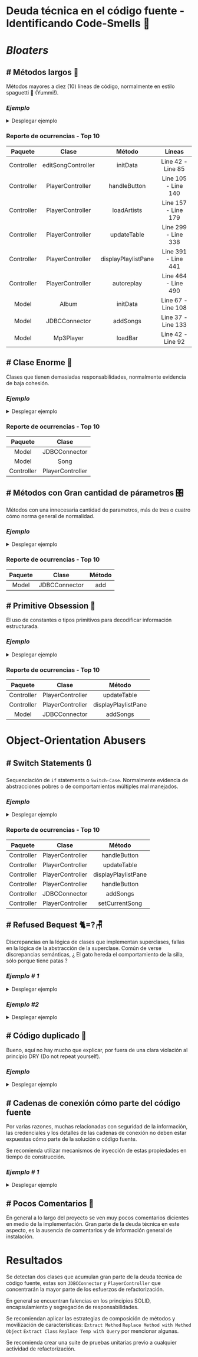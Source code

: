 # Deuda técnica en el código fuente - Identificando Code-Smells 💩

# _Bloaters_

## # Métodos largos 🍝
Métodos mayores a diez (10) líneas de código, normalmente en estilo spaguetti 🍝 (Yummi!).

### *Ejemplo*
<details><summary>Desplegar ejemplo</summary>
<p>

#### Encontrado en Controller/editSongController.java
```java
void initData(Song s) {
        this.s=s;
        path=s.getPath();
        List<String> genreList = new LinkedList<String>(Genres.genres.keySet());
        List<String> moodList = new LinkedList<String>(Moods.moods.keySet());
        titleSong.setText(s.getTitle());
        artistSong.setText(s.getArtist());
        albumSong.setText(s.getAlbum());
        lirycsSong.setText(s.getText());

        String[]genres=JDBCConnector.returnGenreMood(s.getPath(),"genre");
        if(genres!=null) {
            for (String genre : genres) {
                int index = genreList.indexOf(genre);
                genresList.getSelectionModel().select(index);
            }
        }
        String[]moods=JDBCConnector.returnGenreMood(s.getPath(),"moods");
        if(moods!=null) {
            for (String mood : moods) {
                int index = moodList.indexOf(mood);
                moodsList.getSelectionModel().select(index);
            }
        }
        Image image=new Image("file:"+s.getImage());
        imageSong.setImage(image);
        imageSong.setStyle("-fx-cursor: hand");
        imageSong.setOnMouseClicked((MouseEvent event)->{
            try {
                FileChooser fileChooser = new FileChooser();
                fileChooser.getExtensionFilters().add(new FileChooser.ExtensionFilter("Image","*.png","*.jpeg","*.jpg"));
                File file=fileChooser.showOpenDialog(new Stage());
                String path=file.getAbsolutePath();
                FileInputStream inputstream =new FileInputStream(path);
                Image iv = new Image(inputstream);
                s.setImage(path);
                imageSong.setImage(iv);
            } catch (Exception e) {
                System.out.println(e.getMessage());
            }

        });

    }
```

</details></p>

### Reporte de ocurrencias - Top 10

|  Paquete   |       Clase        |   Método   |        Líneas        |
|:----------:|:------------------:|:-----------:|:--------------------:|
| Controller | editSongController |   initData  |  Line 42 -  Line 85  |
| Controller |  PlayerController  |   handleButton  | Line 105 -  Line 140 |
| Controller |  PlayerController  |   loadArtists  | Line 157 -  Line 179 |
| Controller |  PlayerController  |   updateTable  | Line 299 -  Line 338 |
| Controller |  PlayerController  |   displayPlaylistPane  | Line 391 -  Line 441 |
| Controller |  PlayerController  |   autoreplay  | Line 464 -  Line 490 |
|   Model    |       Album        |   initData  | Line 67 -  Line 108  |
|   Model    |   JDBCConnector    |   addSongs  | Line 37 -  Line 133  |
|   Model    |     Mp3Player      |   loadBar  |  Line 42 -  Line 92  |


## # Clase Enorme 🏰
Clases que tienen demasiadas responsabilidades, normalmente evidencia de baja cohesión. 

### *Ejemplo*
<details><summary>Desplegar ejemplo</summary>
<p>

#### Encontrado en Model/JDBCConnector.java

```java
package Model;

import com.mpatric.mp3agic.*;
import javafx.collections.FXCollections;
import javafx.collections.ObservableList;


import java.io.File;
import java.io.IOException;
import java.sql.*;
import java.util.List;

import static java.lang.Math.negateExact;
import static java.lang.Math.toIntExact;

public class JDBCConnector {


    private static Connection conn = null;

    public static void connect() throws IllegalAccessException, InstantiationException, SQLException, ClassNotFoundException {
        Class.forName("org.postgresql.Driver");
        conn = DriverManager.getConnection(
                "jdbc:postgresql://localhost:5432/player", "postgres", "password");
    }

    public static void disconnect() throws SQLException {
        conn.close();
    }

    //add songs,when song with path exist in database, ignore this

    /**
     * @param files list of songs
     */

    public static void addSongs(List<File> files) {
        /*
        INSERT INTO songs
        1-title *required(id3v1/2 - title , else name of file)
        2-path *required
        3-length *required
        4-artist(id3v1/2)
        5-album(id3v1/2)
        6-track(id3v1/2)
        7-year (id3v1/2)
        8-text(id3v2)
         */
        for (File file : files) {
            System.out.println(file.getName());
            System.out.println(file.getAbsolutePath());
            Mp3File mp3file = null;
            String artist = null;
            String album = null;
            try {
                mp3file = new Mp3File(file.getAbsolutePath());
                if (mp3file.hasId3v2Tag()) {
                    System.out.println("id3v2");
                    ID3v2 id3v2Tag = mp3file.getId3v2Tag();
                    add(id3v2Tag.getTitle(), file.getAbsolutePath(), mp3file.getLengthInSeconds(), id3v2Tag.getArtist(),
                            id3v2Tag.getAlbum(), id3v2Tag.getTrack(), id3v2Tag.getYear().substring(0, 4), id3v2Tag.getLyrics());

                    artist = id3v2Tag.getArtist();
                    album = id3v2Tag.getAlbum();
                    if (id3v2Tag.getGenre() != -1) {
                        System.out.println("genres");
                        String genre = "";
                        switch (id3v2Tag.getGenre()) {
                            case 0:
                                genre = "blues";
                                break;
                            case 1:
                                genre = "classic rock";
                                break;
                            case 2:
                                genre = "country";
                                break;
                            case 9:
                                genre = "metal";
                                break;
                            case 13:
                                genre = "pop";
                                break;
                            case 14:
                                genre = "R&B";
                                break;
                            case 15:
                                genre = "rap";
                                break;
                            case 17:
                                genre = "rock";
                                break;
                            case 24:
                                genre = "soundtrack";
                                break;
                            case 32:
                                genre = "classical";
                                break;
                            case 20:
                                genre = "alternative";
                                break;

                        }
                        updateGenre(genre, file.getAbsolutePath());
                    }


                } else if (mp3file.hasId3v1Tag()) {
                    System.out.println("id3v1");
                    ID3v1 id3v1Tag = mp3file.getId3v1Tag();

                    artist = id3v1Tag.getArtist();
                    album = id3v1Tag.getAlbum();
                    add(id3v1Tag.getTitle(), file.getAbsolutePath(), mp3file.getLengthInSeconds(), id3v1Tag.getArtist(),
                            id3v1Tag.getAlbum(), id3v1Tag.getTrack(), id3v1Tag.getYear(), null);
                } else {
                    System.out.println("brak");
                    add(file.getName(), file.getAbsolutePath(), mp3file.getLengthInSeconds(), null,
                            null, null, null, null);
                }
                //Create row in Artist table
                if (artist != null) {
                    addArtist(artist);
                }
                //Create row in album table
                if (album != null) {
                    addAlbum(album);
                }
            } catch (SQLException | IOException | UnsupportedTagException | InvalidDataException e) {
                //do nothing
            }
        }
    }

    public static void addArtist(String artist) throws SQLException {
        String SQL = "INSERT INTO artist(name)VALUES(?)";
        PreparedStatement preparedStatement = conn.prepareStatement(SQL);
        preparedStatement.setString(1, artist);
        preparedStatement.execute();
    }

    public static void addAlbum(String album) throws SQLException {
        String SQL = "INSERT INTO album(name)VALUES(?)";
        PreparedStatement preparedStatement = conn.prepareStatement(SQL);
        preparedStatement.setString(1, album);
        preparedStatement.execute();
    }

    private static void add(String title, String path, long length, String artist, String album, String track, String year, String text) {
        String SQL = "INSERT INTO songs(title,path,length,artist,album,track,year,text)VALUES(?,?,?,?,?,?,?,?)";
        try {
            PreparedStatement preparedStmt = conn.prepareStatement(SQL);
            preparedStmt.setString(1, title);
            preparedStmt.setString(2, path);
            preparedStmt.setInt(3, toIntExact(length));
            preparedStmt.setString(4, artist);
            preparedStmt.setString(5, album);
            preparedStmt.setString(6, track);
            preparedStmt.setString(7, year);
            preparedStmt.setString(8, text);
            preparedStmt.execute();

        } catch (SQLException e) {
            System.out.println(e.toString());
        }
    }

    private static void updateGenre(String genre, String path) {
        String SQL = "UPDATE songs set genre=genre|| '{" + genre + "}'WHERE path=?";
        try {
            PreparedStatement preparedStmt = conn.prepareStatement(SQL);
            preparedStmt.setString(1, path);
            preparedStmt.execute();
        } catch (SQLException ex) {
            System.out.println(ex.getMessage());
        }
    }

    public static String[] returnGenreMood(String path, String gm) {
        ResultSet rs = null;
        Array genresmoods = null;
        String[] g = null;
        String SQL = "SELECT " + gm + " from songs WHERE path=?";
        try {
            PreparedStatement preparedStatement = conn.prepareStatement(SQL);
            preparedStatement.setString(1, path);
            rs = preparedStatement.executeQuery();
            while (rs.next()) {
                genresmoods = rs.getArray(gm.toUpperCase());
                if (genresmoods != null)
                    g = (String[]) genresmoods.getArray();
            }
        } catch (SQLException ex) {
        }
        return g;
    }

    public static ObservableList<Song> returnSongs() throws SQLException {

        String SQL = "Select title,artist,album,year,rate,track,path,text,image from songs";
        return returndata(SQL);
    }

    public static ObservableList<Song> returnSongsByRegex(String regex) throws SQLException {
        regex = regex.toLowerCase();
        String SQL = "Select title,artist,album,year,rate,track,path,text,image from songs WHERE LOWER(title) LIKE '%" + regex + "%'OR " +
                "LOWER(artist) LIKE '%" + regex + "%' OR LOWER(album) LIKE '%" + regex + "%'";
        return returndata(SQL);
    }

    public static ObservableList<Song> returnSongsByMoodOrGenre(String regex) throws SQLException {

        String SQL = "Select title,artist,album,year,rate,track,path,text,image from songs WHERE '" + regex + "'=ANY(moods) OR '" + regex +
                "'=ANY(genre)";
        return returndata(SQL);
    }

    private static ObservableList<Song> returndata(String SQL) throws SQLException {
        ResultSet rs = null;
        Statement stmt = conn.createStatement();
        rs = stmt.executeQuery(SQL);

        ObservableList<Song> data =
                FXCollections.observableArrayList();
        try {
            while (rs.next()) {
                ObservableList<Song> row = FXCollections.observableArrayList();
                data.add(new Song.SongBuilder(rs.getString(7)).title(rs.getString(1)).artist(rs.getString(2)).
                        album(rs.getString(3)).year(rs.getString(4)).rate(rs.getInt(5)).
                        track(rs.getString(6)).text(rs.getString(8)).image(rs.getString(9)).build());
            }
        } catch (Exception ex) {
            System.out.println("Return data   " + ex.getMessage());
        }
        return data;
    }



/*====================================================
====================PLAYLIST==========================
======================================================
 */


    /*===================================================
    ======================ALBUM==========================
    =====================================================
     */
    public static ObservableList<Album> returnAlbums() throws SQLException {
        String SQL = "SELECT name,image,year,label,artist,description FROM album ";
        ResultSet rs = null;
        Statement stmt = conn.createStatement();
        rs = stmt.executeQuery(SQL);
        ObservableList<Album> data =
                FXCollections.observableArrayList();
        while (rs.next()) {
            data.add(new Album(rs.getString(1), rs.getString(2), rs.getInt(3),
                    rs.getString(4), rs.getString(5), rs.getString(6)));
        }
        return data;
    }

    public static ObservableList<Song> returnByAlbum(String album) throws SQLException {

        String SQL = "Select title,artist,album,year,rate,track,path,text,image from songs WHERE album='" + album + "'";
        return returndata(SQL);
    }

    public static void updateAlbum(String image, String name, int year, String artist, String description, String label, String oldname) {
        System.out.println(oldname);
        System.out.println(image);
        String SQL = "UPDATE album SET image=?,name=?,artist=?,year=?,description=?,label=? WHERE name=? ";
        try {
            PreparedStatement preparedStatement = conn.prepareStatement(SQL);
            preparedStatement.setString(1, image);
            preparedStatement.setString(2, name);
            preparedStatement.setString(3, artist);
            preparedStatement.setInt(4, year);
            preparedStatement.setString(5, description);
            preparedStatement.setString(6, label);
            preparedStatement.setString(7, oldname);
            preparedStatement.executeUpdate();
        } catch (Exception ex) {
            System.out.println(ex.getMessage());
        }
    }

    public static String returnImage(String album) {
        String SQL = "SELECT image FROM album WHERE name=?";
        String a = null;
        try {
            PreparedStatement preparedStatement = conn.prepareStatement(SQL);
            preparedStatement.setString(1, album);
            ResultSet rs = preparedStatement.executeQuery();
            rs.next();
            a = rs.getString(1);
        } catch (Exception ex) {
        }
        return a;
    }


    /*====================================================
    =======================ARTIST=========================
    ======================================================
     */
    public static ObservableList<Artist> returnArtists() throws SQLException {
        String SQL = "SELECT name,image,webstie,youtubewebsite,description FROM artist ";
        ResultSet rs = null;
        Statement stmt = conn.createStatement();
        rs = stmt.executeQuery(SQL);

        ObservableList<Artist> data =
                FXCollections.observableArrayList();
        while (rs.next()) {
            data.add(new Artist(rs.getString(1), rs.getString(2),
                    rs.getString(3), rs.getString(4), rs.getString(5)));
        }
        return data;
    }

    public static ObservableList<Song> returnByArtist(String artist) throws SQLException {

        String SQL = "Select title,artist,album,year,rate,track,path,text,image from songs WHERE artist='" + artist + "'";
        return returndata(SQL);
    }

    public static void updateArtist(String image, String name, String website, String youtubewebsite, String description, String oldname) {
        String SQL = "UPDATE artist SET image=?,name=?,webstie=?,youtubewebsite=?,description=? WHERE name=?";
        try {
            PreparedStatement preparedStatement = conn.prepareStatement(SQL);
            preparedStatement.setString(1, image);
            preparedStatement.setString(2, name);
            preparedStatement.setString(3, website);
            preparedStatement.setString(4, youtubewebsite);
            preparedStatement.setString(5, description);
            preparedStatement.setString(6, oldname);
            preparedStatement.executeUpdate();

        } catch (SQLException e) {
            System.out.println(e.getMessage());
        }
    }

//============================================================
//=========================UPDATE SONG========================
//============================================================

    public static void updateSong(String title, String artist, String album, String[] genre, String[] moods, String text, String image, String path) {
        String SQL = "UPDATE songs SET title=?,artist=?,album=?,genre=?,moods=?,text=?,image=? WHERE path=?";

        try {
            PreparedStatement preparedStatement = conn.prepareStatement(SQL);
            preparedStatement.setString(1, title);
            preparedStatement.setString(2, artist);
            preparedStatement.setString(3, album);
            preparedStatement.setArray(4, conn.createArrayOf("text", genre));
            preparedStatement.setArray(5, conn.createArrayOf("text", moods));
            preparedStatement.setString(6, text);
            preparedStatement.setString(7, image);
            preparedStatement.setString(8, path);
            preparedStatement.executeUpdate();
        } catch (SQLException e) {
            System.out.println(e.getMessage());
        }

    }
}
```
</details></p>

### Reporte de ocurrencias - Top 10

|  Paquete   |      Clase       |
|:----------:|:----------------:|
|   Model    |  JDBCConnector   |
|   Model    |       Song       |
| Controller | PlayerController |

## # Métodos con Gran cantidad de párametros 🎛️
Métodos con una innecesaria cantidad de parametros, más de tres o cuatro cómo norma general de normalidad. 
### *Ejemplo*
<details><summary>Desplegar ejemplo</summary>
<p>

#### Encontrado en Model/JDBCConnector.java
```java
  private static void add(String title, String path, long length, String artist, String album, String track, String year, String text){
        String SQL="INSERT INTO songs(title,path,length,artist,album,track,year,text)VALUES(?,?,?,?,?,?,?,?)";
        try{
        PreparedStatement preparedStmt=conn.prepareStatement(SQL);
        preparedStmt.setString(1,title);
        preparedStmt.setString(2,path);
        preparedStmt.setInt(3,toIntExact(length));
        preparedStmt.setString(4,artist);
        preparedStmt.setString(5,album);
        preparedStmt.setString(6,track);
        preparedStmt.setString(7,year);
        preparedStmt.setString(8,text);
        preparedStmt.execute();

        }catch(SQLException e){
        System.out.println(e.toString());
        }
  }
```
</details></p>

### Reporte de ocurrencias - Top 10
| Paquete |       Clase        | Método |
|:-------:|:------------------:|:------:|
|  Model  | JDBCConnector |  add   |


## # Primitive Obsession 🐒
El uso de constantes o tipos primitivos para decodificar información estructurada. 
### *Ejemplo*
<details><summary>Desplegar ejemplo</summary>
<p>

### Encontrado en Model/JDBCConnector.java, notar el uso de la variable i
```java
/**
     *
     * @param i 1-all songs 2,regex 3-moods or genres
     * @param regex regex or mood(genre) if i=1 regex=null
     * @throws SQLException
     */
    private void updateTable(int i,String regex) throws SQLException {

        try {
            ObservableList<Song> data=null;
            switch (i){
                case 1:
                    data= JDBCConnector.returnSongs();
                    break;
                case 2:
                    displaySongs.toFront();
                    data=JDBCConnector.returnSongsByRegex(regex);
                    break;
                case 3:
                    displaySongs.toFront();
                    data=JDBCConnector.returnSongsByMoodOrGenre(regex);
                    break;
            }
            tableOfSongs.setItems(data);

            tableOfSongs.setOnMouseClicked(new EventHandler<MouseEvent>() {
                @Override
                public void handle(MouseEvent click) {
                    if(click.getButton()== MouseButton.SECONDARY){
                        editSong(tableOfSongs.getSelectionModel().getSelectedItem());
                    }else if(click.getClickCount()==2){
                        songs.clear();
                        for(Song d:tableOfSongs.getItems()){
                            songs.add(d);
                        }mp3player.loadSongs(songs);
                            try {
                                musicBar.setVisible(true);
                                additionalInfo.setText("");
                                mp3player.setCurrentSong(tableOfSongs.getSelectionModel().getFocusedIndex());
                            }catch (NullPointerException ex){
                                additionalInfo.setText("Songs not found");
                            }

                    }
                }
            });

        } catch (SQLException e) {
            e.printStackTrace();
        }

    }
```
</details></p>

### Reporte de ocurrencias - Top 10

|  Paquete   |       Clase        |   Método   |
|:----------:|:------------------:|:-----------:|
| Controller |  PlayerController  |   updateTable  | 
| Controller |  PlayerController  |   displayPlaylistPane  | 
|   Model    |  JDBCConnector  |   addSongs  | 


# Object-Orientation Abusers
## # Switch Statements 🔃
Sequenciación de `if` statements o `Switch-Case`. Normalmente evidencia de abstracciones pobres o de comportamientos múltiples mal manejados.

### *Ejemplo*
<details><summary>Desplegar ejemplo</summary>
<p>

### Encontrado en Model/PlayerController.java
```java
public void handleButton(ActionEvent event){

        if(event.getTarget()==musicbutton){
        fadeOut(musicPane,moviePane);
        movieMenu.setVisible(false);
        musicMenu.setVisible(true);
        mainMusicPane.toFront();
        }
        else if(event.getTarget()==moviebutton){
        fadeOut(moviePane,musicPane);
        movieMenu.setVisible(true);
        musicMenu.setVisible(false);
        }
        else if(event.getTarget()==exit){
        Platform.exit();
        System.exit(0);
        }
        else if(event.getTarget()==displayAlbums){
        loadAlbums();
        displayAlbumsArtists.toFront();
        }
        else if(event.getTarget()==displayArtists){
        loadArtists();
        displayAlbumsArtists.toFront();

        }
        else if(event.getTarget()==displaySongsButton){
        displaySongs.toFront();
        try {
        updateTable(1,null);
        } catch (SQLException e) {
        e.printStackTrace();
        }
        
    }
}
```
</details></p>

### Reporte de ocurrencias - Top 10

|  Paquete   |       Clase        |   Método   |
|:-------:|:------------------:|:------:|
|  Controller  | PlayerController |  handleButton   |
|  Controller  | PlayerController |  updateTable   |
|  Controller  | PlayerController |  displayPlaylistPane   |
|  Controller  | PlayerController |  handleButton   |
|  Controller  | JDBCConnector |  addSongs   |
|  Controller  | PlayerController |  setCurrentSong   |

## # Refused Bequest 🐈=?🪑
Discrepancias en la lógica de clases que implementan superclases, fallas en la lógica de la abstracción de la superclase.
Común de verse discrepancias semánticas, ¿ El gato hereda el comportamiento de la silla, sólo porque tiene patas ? 

### *Ejemplo # 1*
<details><summary>Desplegar ejemplo</summary>
<p>

#### Encontrado en Model/Album.java - Model/Artist.java - Model/ArtistAlbum.java - Controller/EditArtistOrAlbum.java
```java
public class Album extends ArtistAlbum{}
 
public class Artist extends ArtistAlbum {}

 public abstract class ArtistAlbum {
     protected String name;
     protected String image;
     ......
 }
 
public class EditArtistOrAlbum implements Initializable {
    .....
}
```
Por la implementación de la lógica en el código fuente, se observa la abstracción de las cáracteristicas Nombre e imagen, que es compartida por las entidades Album y Artista, en una clase superior nombrada ArtistaAlbum, lo que causa problemas de semántica. 

A pesar de que comparten estas cáracteristicas se debe trabajar en la verbosidad y revisar estrategias para representar esta misma abstracción de forma más limpia. 
</details></p>

### *Ejemplo #2*
<details><summary>Desplegar ejemplo</summary>
<p>

### Encontrado en Model/AzlyricsConncector y Model/LyricsConnector

```java
package Model;

public abstract class LyricsConnector {

    //    find url of web on Google
    abstract protected String findWeb();

    abstract protected void setText(String url);
}
```

```java
package Model;


import java.io.*;
import java.net.HttpURLConnection;
import java.net.URL;
import java.util.regex.Matcher;
import java.util.regex.Pattern;

public class AzlyricsConncector extends LyricsConnector implements Runnable {

    private String URL;
    private String artist;
    private String title;
    private String text;

    public AzlyricsConncector(String artist, String title) {
        this.artist = artist;
        this.title = title;
        this.URL = "azlyrics";
    }


    @Override
    protected String findWeb() {
        String key = "AIzaSyDbdxrTsdm5pgTHnHJKHV9XPEuwv6IaOjg";
        String qry = "azlyrics/" + artist.toLowerCase().replaceAll(" ", "") + "/" + title.toLowerCase().replaceAll(" ", "");
        System.out.println(qry);
        try {
            URL url = new URL(
                    "https://www.googleapis.com/customsearch/v1?key=" + key + "&cx=013036536707430787589:_pqjad5hr1a&q=" + qry + "&alt=json");
            HttpURLConnection conn = (HttpURLConnection) url.openConnection();
            conn.setRequestMethod("GET");
            conn.setRequestProperty("Accept", "application/json");
            BufferedReader br = new BufferedReader(new InputStreamReader(
                    (conn.getInputStream())));

            String output;
            while ((output = br.readLine()) != null) {

                if (output.contains("\"link\": \"")) {
                    String link = output.substring(output.indexOf("\"link\": \"") + ("\"link\": \"").length(), output.indexOf("\","));
                    if (link.matches("^https://www.azlyrics.com/lyrics/.*")) {
                        return link;
                    }
                }
            }
            conn.disconnect();
        } catch (Exception ex) {
            System.out.println(ex.getMessage());
        }
        return null;
    }

    private static String readAll(Reader rd) throws IOException {
        StringBuilder sb = new StringBuilder();
        int cp;
        while ((cp = rd.read()) != -1) {
            sb.append((char) cp);
        }
        return sb.toString();
    }

    @Override
    protected void setText(String _url) {
        Pattern pattern = Pattern.compile("<!-- Usage of azlyrics.com content by any third-party lyrics provider is prohibited by our licensing agreement. Sorry about that. -->(.*?)</div><br><br><!-- MxM banner -->");
        StringBuilder html = new StringBuilder();
        try {
            URL url = new URL(_url);
            BufferedReader in = new BufferedReader(
                    new InputStreamReader(url.openStream()));
            String inputLine;
            while ((inputLine = in.readLine()) != null) {
                html.append(inputLine);
            }

            in.close();
        } catch (IOException e) {
            e.printStackTrace();
        }

        String htmlString = html.toString();
        Matcher matcher = pattern.matcher(htmlString);
        if (matcher.find()) {
            text = matcher.group(1).replaceAll("<br>", "\n");
            text = text.replaceAll("<i>", " ");
            text = text.replaceAll("</i>", " ");
        }
    }

    public String returnLyrics() {
        System.out.println("hmh\n" + text);
        return text;
    }


    @Override
    public void run() {
        String link = findWeb();
        if (link != null) {
            setText(link);
        } else {
            System.out.println("puste");
        }
    }
}

```
Esta herencia es un claro ejemplo de la diferencia entre una interface y una clase abstracta: 
Si el comportamiento de 'LyricsConnector' es solamente por medio de métodos, entonces no debería ser una clase abstracta. 
</details></p>


## # Código duplicado 👥️️
Bueno, aquí no hay mucho que explicar, por fuera de una clara violación al principio DRY (Do not repeat yourself).

### *Ejemplo*
<details><summary>Desplegar ejemplo</summary>
<p>

### Encontrado en Controller/editSongController.java - Model/Genres.java
```java
  @Override
public void initialize(URL url, ResourceBundle resourceBundle) {

        for(String name:Moods.moods.keySet()){
        moodsList.getItems().add(name);
        }
        for (String name: Genres.genres.keySet()){
        genresList.getItems().add(name);
        }
        moodsList.getSelectionModel().setSelectionMode(SelectionMode.MULTIPLE);
        genresList.getSelectionModel().setSelectionMode(SelectionMode.MULTIPLE);

}
```

```java
package Model;

import java.util.LinkedHashMap;
import java.util.Map;

public class Genres {
    public static Map<String, String> genres = new LinkedHashMap<>();

    static {
        genres.put("rock", "images/genres/rock.jpg");
        genres.put("R&B", "images/genres/R&B.jpg");
        genres.put("country", "images/genres/country.jpeg");
        genres.put("alternative", "images/genres/alternative.jpg");
        genres.put("pop", "images/genres/pop.jpg");
        genres.put("musical", "images/genres/musical.jpg");
        genres.put("classic rock", "images/genres/classicrock.jpg");
        genres.put("blues", "images/genres/blues.jpg");
        genres.put("classical", "images/genres/classical.jpg");
        genres.put("electronic", "images/genres/electronic.jpg");
        genres.put("jazz", "images/genres/jazz.jpg");
        genres.put("latin", "images/genres/latin.jpg");
        genres.put("rap", "images/genres/rap.jpg");
        genres.put("soundtrack", "images/genres/soundtrack.jpg");
        genres.put("metal", "images/genres/metal.jpg");
        genres.put("indie", "images/genres/indie.jpg");
    }
}

```
</details></p>

## # Cadenas de conexión cómo parte del código fuente
Por varias razones, muchas relacionadas con seguridad de la información, las credenciales y los detalles de las cadenas de conexión no deben estar expuestas cómo parte de la solución o código fuente. 

Se recomienda utilizar mecanismos de inyección de estas propiedades en tiempo de construcción. 

### *Ejemplo # 1*
<details><summary>Desplegar ejemplo</summary>
<p>

### Encontrado en Model/JDBCConnector.java
```java
public class JDBCConnector {


    private static Connection conn = null;

    public static void connect() throws IllegalAccessException, InstantiationException, SQLException, ClassNotFoundException {
        Class.forName("org.postgresql.Driver");
        conn = DriverManager.getConnection(
                "jdbc:postgresql://localhost:5432/player", "postgres", "password");
    }
```

### Encontrado en Model/AzlyricsConncector.java
```java
public class AzlyricsConncector extends LyricsConnector implements Runnable{

    private String URL;
    private String artist;
    private String title;
    private String text;

    public AzlyricsConncector(String artist,String title){
        this.artist=artist;
        this.title=title;
        this.URL="azlyrics";
    }


    @Override
    protected String  findWeb() {
        String key="AIzaSyDbdxrTsdm5pgTHnHJKHV9XPEuwv6IaOjg";
        String qry="azlyrics/"+artist.toLowerCase().replaceAll(" ","")+"/"+title.toLowerCase().replaceAll(" ","");
        System.out.println(qry);
        ...
    }
```

</details></p>

## # Pocos Comentarios 💬
En general a lo largo del proyecto se ven muy pocos comentarios dicientes en medio de la implementación. 
Gran parte de la deuda técnica en este aspecto, es la ausencia de comentarios y de información general de instalación. 



# Resultados
Se detectan dos clases que acumulan gran parte de la deuda técnica de código fuente, estas son `JDBCConnector` y `PlayerController` que concentrarán la mayor parte de los esfuerzos de refactorización.

En general se encuentran falencias en los principios SOLID, encapsulamiento y segregación de responsabilidades. 

Se recomiendan aplicar las estrategias de composición de métodos y movilización de características: 
`Extract Method`
`Replace Method with Method Object`
`Extract Class`
`Replace Temp with Query`
por mencionar algunas. 

Se recomienda crear una suite de pruebas unitarias previo a cualquier actividad de refactorización. 


